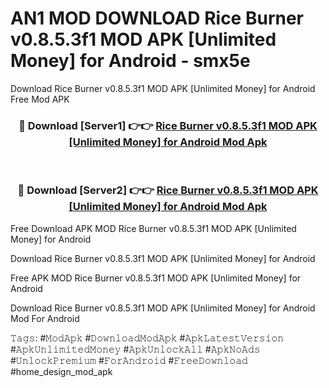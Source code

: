 # AN1 MOD DOWNLOAD Rice Burner v0.8.5.3f1 MOD APK [Unlimited Money] for Android - smx5e
Download Rice Burner v0.8.5.3f1 MOD APK [Unlimited Money] for Android Free Mod APK

<div align="center">
<h3>🔴 Download [Server1] 👉👉 <a href="https://apk-comot.site?title=Rice_Burner_v0.8.5.3f1_MOD_APK_[Unlimited_Money]_for_Android">Rice Burner v0.8.5.3f1 MOD APK [Unlimited Money] for Android Mod Apk</a></h3><br>

<h3>🔴 Download [Server2] 👉👉 <a href="https://apk-comot.site?title=Rice_Burner_v0.8.5.3f1_MOD_APK_[Unlimited_Money]_for_Android">Rice Burner v0.8.5.3f1 MOD APK [Unlimited Money] for Android Mod Apk</a></h3>
</div>


Free Download APK MOD Rice Burner v0.8.5.3f1 MOD APK [Unlimited Money] for Android

Download Rice Burner v0.8.5.3f1 MOD APK [Unlimited Money] for Android 

Free APK MOD Rice Burner v0.8.5.3f1 MOD APK [Unlimited Money] for Android 

Download Rice Burner v0.8.5.3f1 MOD APK [Unlimited Money] for Android Mod For Android

𝚃𝚊𝚐𝚜: #𝙼𝚘𝚍𝙰𝚙𝚔 #𝙳𝚘𝚠𝚗𝚕𝚘𝚊𝚍𝙼𝚘𝚍𝙰𝚙𝚔 #𝙰𝚙𝚔𝙻𝚊𝚝𝚎𝚜𝚝𝚅𝚎𝚛𝚜𝚒𝚘𝚗 #𝙰𝚙𝚔𝚄𝚗𝚕𝚒𝚖𝚒𝚝𝚎𝚍𝙼𝚘𝚗𝚎𝚢 #𝙰𝚙𝚔𝚄𝚗𝚕𝚘𝚌𝚔𝙰𝚕𝚕 #𝙰𝚙𝚔𝙽𝚘𝙰𝚍𝚜 #𝚄𝚗𝚕𝚘𝚌𝚔𝙿𝚛𝚎𝚖𝚒𝚞𝚖 #𝙵𝚘𝚛𝙰𝚗𝚍𝚛𝚘𝚒𝚍 #𝙵𝚛𝚎𝚎𝙳𝚘𝚠𝚗𝚕𝚘𝚊𝚍 #home_design_mod_apk